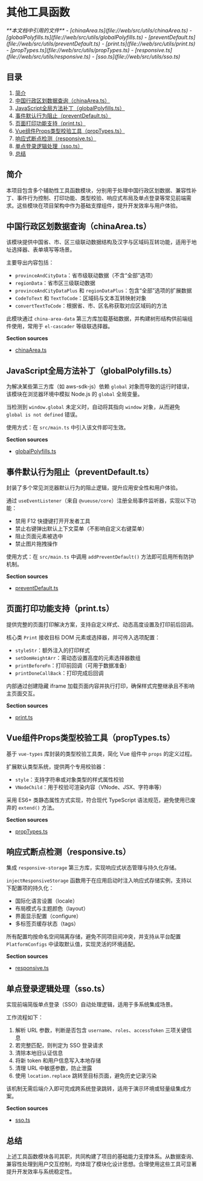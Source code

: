 # 其他工具函数

<cite>
**本文档中引用的文件**  
- [chinaArea.ts](file://web/src/utils/chinaArea.ts)
- [globalPolyfills.ts](file://web/src/utils/globalPolyfills.ts)
- [preventDefault.ts](file://web/src/utils/preventDefault.ts)
- [print.ts](file://web/src/utils/print.ts)
- [propTypes.ts](file://web/src/utils/propTypes.ts)
- [responsive.ts](file://web/src/utils/responsive.ts)
- [sso.ts](file://web/src/utils/sso.ts)
</cite>

## 目录
1. [简介](#简介)
2. [中国行政区划数据查询（chinaArea.ts）](#中国行政区划数据查询chinaareats)
3. [JavaScript全局方法补丁（globalPolyfills.ts）](#javascript全局方法补丁globalpolyfillsts)
4. [事件默认行为阻止（preventDefault.ts）](#事件默认行为阻止preventdefaultts)
5. [页面打印功能支持（print.ts）](#页面打印功能支持printts)
6. [Vue组件Props类型校验工具（propTypes.ts）](#vue组件props类型校验工具proptypsts)
7. [响应式断点检测（responsive.ts）](#响应式断点检测responsivets)
8. [单点登录逻辑处理（sso.ts）](#单点登录逻辑处理ssots)
9. [总结](#总结)

## 简介
本项目包含多个辅助性工具函数模块，分别用于处理中国行政区划数据、兼容性补丁、事件行为控制、打印功能、类型校验、响应式布局及单点登录等常见前端需求。这些模块在项目架构中作为基础支撑组件，提升开发效率与用户体验。

## 中国行政区划数据查询（chinaArea.ts）

该模块提供中国省、市、区三级联动数据结构及汉字与区域码互转功能，适用于地址选择器、表单填写等场景。

主要导出内容包括：
- `provinceAndCityData`：省市级联动数据（不含“全部”选项）
- `regionData`：省市区三级联动数据
- `provinceAndCityDataPlus` 和 `regionDataPlus`：包含“全部”选项的扩展数据
- `CodeToText` 和 `TextToCode`：区域码与文本互转映射对象
- `convertTextToCode`：根据省、市、区名称获取对应区域码的方法

此模块通过 `china-area-data` 第三方库加载基础数据，并构建树形结构供前端组件使用，常用于 `el-cascader` 等级联选择器。

**Section sources**
- [chinaArea.ts](file://web/src/utils/chinaArea.ts#L1-L190)

## JavaScript全局方法补丁（globalPolyfills.ts）

为解决某些第三方库（如 aws-sdk-js）依赖 `global` 对象而导致的运行时错误，该模块在浏览器环境中模拟 Node.js 的 `global` 全局变量。

当检测到 `window.global` 未定义时，自动将其指向 `window` 对象，从而避免 `global is not defined` 错误。

使用方式：在 `src/main.ts` 中引入该文件即可生效。

**Section sources**
- [globalPolyfills.ts](file://web/src/utils/globalPolyfills.ts#L1-L8)

## 事件默认行为阻止（preventDefault.ts）

封装了多个常见浏览器默认行为的阻止逻辑，提升应用安全性和用户体验。

通过 `useEventListener`（来自 `@vueuse/core`）注册全局事件监听器，实现以下功能：
- 禁用 F12 快捷键打开开发者工具
- 禁止右键弹出默认上下文菜单（不影响自定义右键菜单）
- 阻止页面元素被选中
- 禁止图片拖拽操作

使用方式：在 `src/main.ts` 中调用 `addPreventDefault()` 方法即可启用所有防护机制。

**Section sources**
- [preventDefault.ts](file://web/src/utils/preventDefault.ts#L1-L28)

## 页面打印功能支持（print.ts）

提供完整的页面打印解决方案，支持自定义样式、动态高度设置及打印前后回调。

核心类 `Print` 接收目标 DOM 元素或选择器，并可传入选项配置：
- `styleStr`：额外注入的打印样式
- `setDomHeightArr`：需动态设置高度的元素选择器数组
- `printBeforeFn`：打印前回调（可用于数据准备）
- `printDoneCallBack`：打印完成后回调

内部通过创建隐藏 iframe 加载页面内容并执行打印，确保样式完整继承且不影响主页面交互。

**Section sources**
- [print.ts](file://web/src/utils/print.ts#L1-L223)

## Vue组件Props类型校验工具（propTypes.ts）

基于 `vue-types` 库封装的类型校验工具类，简化 Vue 组件中 `props` 的定义过程。

扩展默认类型系统，提供两个专用校验器：
- `style`：支持字符串或对象类型的样式属性校验
- `VNodeChild`：用于校验可渲染内容（VNode、JSX、字符串等）

采用 ES6+ 类静态属性方式实现，符合现代 TypeScript 语法规范，避免使用已废弃的 `extend()` 方法。

**Section sources**
- [propTypes.ts](file://web/src/utils/propTypes.ts#L1-L39)

## 响应式断点检测（responsive.ts）

集成 `responsive-storage` 第三方库，实现响应式状态管理与持久化存储。

`injectResponsiveStorage` 函数用于在应用启动时注入响应式存储实例，支持以下配置项的持久化：
- 国际化语言设置（locale）
- 布局模式与主题颜色（layout）
- 界面显示配置（configure）
- 多标签页缓存状态（tags）

所有配置均按命名空间隔离存储，避免不同项目间冲突，并支持从平台配置 `PlatformConfigs` 中读取默认值，实现灵活的环境适配。

**Section sources**
- [responsive.ts](file://web/src/utils/responsive.ts#L1-L46)

## 单点登录逻辑处理（sso.ts）

实现前端简版单点登录（SSO）自动处理逻辑，适用于多系统集成场景。

工作流程如下：
1. 解析 URL 参数，判断是否包含 `username`、`roles`、`accessToken` 三项关键信息
2. 若完整匹配，则判定为 SSO 登录请求
3. 清除本地旧认证信息
4. 将新 token 和用户信息写入本地存储
5. 清理 URL 中敏感参数，防止泄露
6. 使用 `location.replace` 跳转至目标页面，避免历史记录污染

该机制无需后端介入即可完成跨系统登录跳转，适用于演示环境或轻量级集成方案。

**Section sources**
- [sso.ts](file://web/src/utils/sso.ts#L1-L59)

## 总结
上述工具函数模块各司其职，共同构建了项目的基础能力支撑体系。从数据查询、兼容性处理到用户交互控制，均体现了模块化设计思想。合理使用这些工具可显著提升开发效率与系统稳定性。